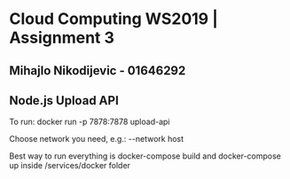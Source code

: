 # Cloud Computing WS2019 | Assignment 3
## Mihajlo Nikodijevic - 01646292

## Node.js Upload API

To run:
  docker run -p 7878:7878 upload-api

Choose network you need, e.g.: --network host

Best way to run everything is docker-compose build and docker-compose up inside /services/docker folder
